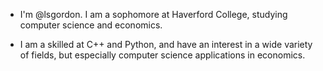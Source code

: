- I'm @lsgordon. I am a sophomore at Haverford College, studying computer science and economics.

- I am a skilled at C++ and Python, and have an interest in a wide variety of fields, but especially computer science applications in economics.

<!---
lsgordon/lsgordon is a ✨ special ✨ repository because its `README.md` (this file) appears on your GitHub profile.
You can click the Preview link to take a look at your changes.
--->
